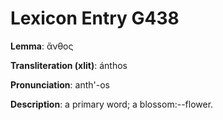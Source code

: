 # Lexicon Entry G438

**Lemma**: ἄνθος

**Transliteration (xlit)**: ánthos

**Pronunciation**: anth'-os

**Description**:
a primary word; a blossom:--flower.
